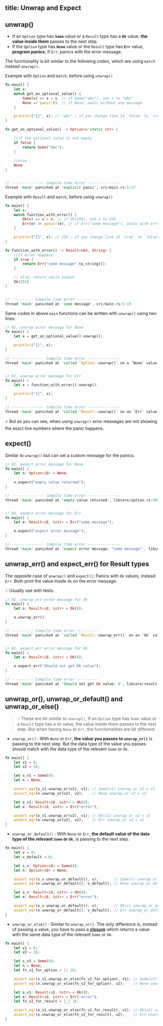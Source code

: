 title: Unwrap and Expect
---

## unwrap()

- If an `Option` type has **`Some`** value or a `Result` type has a **`Ok`** value, **the value inside them** passes to the next step.
- If the `Option` type has **`None`** value or the `Result` type has **`Err`** value, **program panics**; If `Err`, panics with the error message.

The functionality is bit similar to the following codes, which are using `match` instead `unwrap()`.

Example with `Option` and `match`, before using `unwrap()`

```rust
fn main() {
    let x;
    match get_an_optional_value() {
        Some(v) => x = v, // if Some("abc"), set x to "abc"
        None => panic!(), // if None, panic without any message
    }

    println!("{}", x); // "abc" ; if you change line 14 `false` to `true`
}

fn get_an_optional_value() -> Option<&'static str> {

    //if the optional value is not empty
    if false {
        return Some("abc");
    }
    
    //else
    None
}


// --------------- Compile time error ---------------
thread 'main' panicked at 'explicit panic', src/main.rs:5:17
```

Example with `Result` and `match`, before using `unwrap()`

```rust
fn main() {
    let x;
    match function_with_error() {
        Ok(v) => x = v, // if Ok(255), set x to 255
        Err(e) => panic!(e), // if Err("some message"), panic with error message "some message"
    }

    println!("{}", x); // 255 ; if you change line 13 `true` to `false`
}

fn function_with_error() -> Result<u64, String> {
    //if error happens
    if true {
        return Err("some message".to_string());
    }

    // else, return valid output
    Ok(255)
}


// ---------- Compile time error ----------
thread 'main' panicked at 'some message', src/main.rs:5:19
```

Same codes in above `main` functions can be written with `unwrap()` using two lines.

```rust
// 01. unwrap error message for None
fn main() {
    let x = get_an_optional_value().unwrap();

    println!("{}", x);
}

// --------------- Compile time error ---------------
thread 'main' panicked at 'called `Option::unwrap()` on a `None` value', libcore/option.rs:345:21


// 02. unwrap error message for Err
fn main() {
    let x = function_with_error().unwrap();

    println!("{}", x);
}

// --------------- Compile time error ---------------
thread 'main' panicked at 'called `Result::unwrap()` on an `Err` value: "some message"', libcore/result.rs:945:5
```

⭐ But as you can see, when using `unwrap()` error messages are not showing the exact line numbers where the panic happens.


## expect()

Similar to `unwrap()` but can set a custom message for the panics.

```rust
// 01. expect error message for None
fn main() {
    let n: Option<i8> = None;
    
    n.expect("empty value returned");
}

// --------------- Compile time error ---------------
thread 'main' panicked at 'empty value returned', libcore/option.rs:989:5


// 02. expect error message for Err
fn main() {
    let e: Result<i8, &str> = Err("some message");

    e.expect("expect error message");
}

// --------------- Compile time error ---------------
thread 'main' panicked at 'expect error message: "some message"', libcore/result.rs:945:5
```


## unwrap_err() and expect_err() for Result types
The opposite case of `unwrap()` and `expect()`; Panics with `Ok` values, instead `Err`. Both print the value inside `Ok` on the error message.

💡 Usually use with tests.

```rust
// 01. unwrap_err error message for Ok
fn main() {
    let o: Result<i8, &str> = Ok(8);

    o.unwrap_err();
}

// ---------- Compile time error ----------
thread 'main' panicked at 'called `Result::unwrap_err()` on an `Ok` value: 8', libcore/result.rs:945:5


// 02. expect_err error message for Ok
fn main() {
    let o: Result<i8, &str> = Ok(8);

    o.expect_err("Should not get Ok value");
}

// ---------- Compile time error ----------
thread 'main' panicked at 'Should not get Ok value: 8', libcore/result.rs:945:5
```


## unwrap_or(), unwrap_or_default() and unwrap_or_else() 
>💡 These are bit similar to `unwrap()`, If an `Option` type has `Some` value or a `Result` type has a `Ok` value, the value inside them passes to the next step. But when having `None` or `Err`, the functionalities are bit different.

- `unwrap_or()` : With `None` or `Err`, **the value you passes to `unwrap_or()`** is passing to the next step. But the data type of the value you passes  should match with the data type of the relevant `Some` or `Ok`.

```rust
fn main() {
    let v1 = 8;
    let v2 = 16;

    let s_v1 = Some(8);
    let n = None;

    assert_eq!(s_v1.unwrap_or(v2), v1); // Some(v1) unwrap_or v2 = v1
    assert_eq!(n.unwrap_or(v2), v2);    // None unwrap_or v2 = v2

    let o_v1: Result<i8, &str> = Ok(8);
    let e: Result<i8, &str> = Err("error");

    assert_eq!(o_v1.unwrap_or(v2), v1); // Ok(v1) unwrap_or v2 = v1
    assert_eq!(e.unwrap_or(v2), v2);    // Err unwrap_or v2 = v2
}
```

- `unwrap_or_default()` :  With `None` or `Err`, **the default value of the data type of the relevant `Some` or `Ok`**, is passing to the next step.

```rust
fn main() {
    let v = 8;
    let v_default = 0;

    let s_v: Option<i8> = Some(8);
    let n: Option<i8> = None;

    assert_eq!(s_v.unwrap_or_default(), v);       // Some(v) unwrap_or_default = v
    assert_eq!(n.unwrap_or_default(), v_default); // None unwrap_or_default = default value of v

    let o_v: Result<i8, &str> = Ok(8);
    let e: Result<i8, &str> = Err("error");

    assert_eq!(o_v.unwrap_or_default(), v);       // Ok(v) unwrap_or_default = v
    assert_eq!(e.unwrap_or_default(), v_default); // Err unwrap_or_default = default value of v
}
```

- `unwrap_or_else()` : Similar to `unwrap_or()`. The only difference is, instead of passing a value, you have to pass a **[closure](a7.functions.html#Closures)** which returns a value with the same data type of the relevant `Some` or `Ok`.

```rust
fn main() {
    let v1 = 8;
    let v2 = 16;

    let s_v1 = Some(8);
    let n = None;
    let fn_v2_for_option = || 16;

    assert_eq!(s_v1.unwrap_or_else(fn_v2_for_option), v1); // Some(v1) unwrap_or_else fn_v2 = v1
    assert_eq!(n.unwrap_or_else(fn_v2_for_option), v2);    // None unwrap_or_else fn_v2 = v2

    let o_v1: Result<i8, &str> = Ok(8);
    let e: Result<i8, &str> = Err("error");
    let fn_v2_for_result = |_| 16;

    assert_eq!(o_v1.unwrap_or_else(fn_v2_for_result), v1); // Ok(v1) unwrap_or_else fn_v2 = v1
    assert_eq!(e.unwrap_or_else(fn_v2_for_result), v2);    // Err unwrap_or_else fn_v2 = v2
}
```
